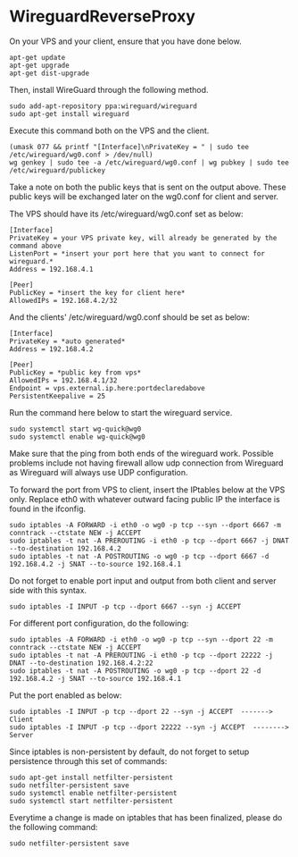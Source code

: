 # WireguardReverseProxy

On your VPS and your client, ensure that you have done below.

```
apt-get update
apt-get upgrade
apt-get dist-upgrade
```

Then, install WireGuard through the following method.

```
sudo add-apt-repository ppa:wireguard/wireguard
sudo apt-get install wireguard
```

Execute this command both on the VPS and the client.

```
(umask 077 && printf "[Interface]\nPrivateKey = " | sudo tee /etc/wireguard/wg0.conf > /dev/null)
wg genkey | sudo tee -a /etc/wireguard/wg0.conf | wg pubkey | sudo tee /etc/wireguard/publickey
```

Take a note on both the public keys that is sent on the output above. These public keys will be exchanged later on the wg0.conf for client and server.

The VPS should have its /etc/wireguard/wg0.conf set as below:

```
[Interface]
PrivateKey = your VPS private key, will already be generated by the command above
ListenPort = *insert your port here that you want to connect for wireguard.*
Address = 192.168.4.1

[Peer]
PublicKey = *insert the key for client here*
AllowedIPs = 192.168.4.2/32
```

And the clients' /etc/wireguard/wg0.conf should be set as below:

```
[Interface]
PrivateKey = *auto generated*
Address = 192.168.4.2

[Peer]
PublicKey = *public key from vps*
AllowedIPs = 192.168.4.1/32
Endpoint = vps.external.ip.here:portdeclaredabove
PersistentKeepalive = 25
```

Run the command here below to start the wireguard service.
```
sudo systemctl start wg-quick@wg0
sudo systemctl enable wg-quick@wg0
```

Make sure that the ping from both ends of the wireguard work. Possible problems include not having firewall allow udp connection from Wireguard as Wireguard will always use UDP configuration.

To forward the port from VPS to client, insert the IPtables below at the VPS only. Replace eth0 with whatever outward facing public IP the interface is found in the ifconfig.

```
sudo iptables -A FORWARD -i eth0 -o wg0 -p tcp --syn --dport 6667 -m conntrack --ctstate NEW -j ACCEPT
sudo iptables -t nat -A PREROUTING -i eth0 -p tcp --dport 6667 -j DNAT --to-destination 192.168.4.2
sudo iptables -t nat -A POSTROUTING -o wg0 -p tcp --dport 6667 -d 192.168.4.2 -j SNAT --to-source 192.168.4.1
```

Do not forget to enable port input and output from both client and server side with this syntax.

```
sudo iptables -I INPUT -p tcp --dport 6667 --syn -j ACCEPT
```

For different port configuration, do the following:

```
sudo iptables -A FORWARD -i eth0 -o wg0 -p tcp --syn --dport 22 -m conntrack --ctstate NEW -j ACCEPT
sudo iptables -t nat -A PREROUTING -i eth0 -p tcp --dport 22222 -j DNAT --to-destination 192.168.4.2:22
sudo iptables -t nat -A POSTROUTING -o wg0 -p tcp --dport 22 -d 192.168.4.2 -j SNAT --to-source 192.168.4.1
```

Put the port enabled as below:

```
sudo iptables -I INPUT -p tcp --dport 22 --syn -j ACCEPT  -------> Client
sudo iptables -I INPUT -p tcp --dport 22222 --syn -j ACCEPT  --------> Server
```


Since iptables is non-persistent by default, do not forget to setup persistence through this set of commands:

```
sudo apt-get install netfilter-persistent
sudo netfilter-persistent save
sudo systemctl enable netfilter-persistent
sudo systemctl start netfilter-persistent
```

Everytime a change is made on iptables that has been finalized, please do the following command:
```
sudo netfilter-persistent save
```
